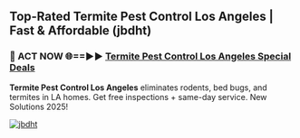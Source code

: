 ## Top-Rated Termite Pest Control Los Angeles | Fast & Affordable (jbdht)

<h3>🐜 ACT NOW 🌐==►► <a href="https://tinyurl.com/2dysvsjj" rel="nofollow">Termite Pest Control Los Angeles Special Deals</a></h3>

**Termite Pest Control Los Angeles** eliminates rodents, bed bugs, and termites in LA homes. Get free inspections + same-day service. New Solutions 2025!

[![jbdht](https://i.imgur.com/JCYaghj.jpeg)](https://tinyurl.com/2dysvsjj)